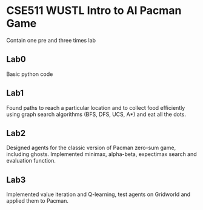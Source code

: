 # CSE511 WUSTL Intro to AI Pacman Game
Contain one pre and three times lab

Lab0
------
Basic python code 

Lab1
-------
Found paths to reach a particular location and to collect food efficiently using graph search algorithms (BFS, DFS, UCS, A*) and eat all the dots.

Lab2
-------
Designed agents for the classic version of Pacman zero-sum game, including ghosts. Implemented minimax, alpha-beta, expectimax search and evaluation function.

Lab3
--------
Implemented value iteration and Q-learning, test agents on Gridworld and applied them to Pacman.

